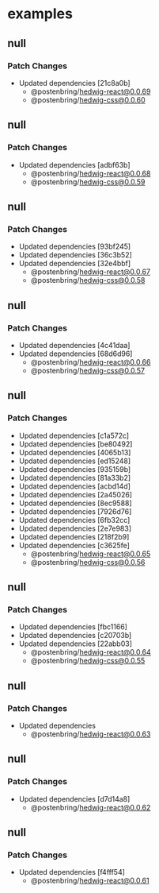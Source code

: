 # examples

## null

### Patch Changes

- Updated dependencies [21c8a0b]
  - @postenbring/hedwig-react@0.0.69
  - @postenbring/hedwig-css@0.0.60

## null

### Patch Changes

- Updated dependencies [adbf63b]
  - @postenbring/hedwig-react@0.0.68
  - @postenbring/hedwig-css@0.0.59

## null

### Patch Changes

- Updated dependencies [93bf245]
- Updated dependencies [36c3b52]
- Updated dependencies [32e4bbf]
  - @postenbring/hedwig-react@0.0.67
  - @postenbring/hedwig-css@0.0.58

## null

### Patch Changes

- Updated dependencies [4c41daa]
- Updated dependencies [68d6d96]
  - @postenbring/hedwig-react@0.0.66
  - @postenbring/hedwig-css@0.0.57

## null

### Patch Changes

- Updated dependencies [c1a572c]
- Updated dependencies [be80492]
- Updated dependencies [4065b13]
- Updated dependencies [ed15248]
- Updated dependencies [935159b]
- Updated dependencies [81a33b2]
- Updated dependencies [acbd14d]
- Updated dependencies [2a45026]
- Updated dependencies [8ec9588]
- Updated dependencies [7926d76]
- Updated dependencies [6fb32cc]
- Updated dependencies [2e7e983]
- Updated dependencies [218f2b9]
- Updated dependencies [c3625fe]
  - @postenbring/hedwig-react@0.0.65
  - @postenbring/hedwig-css@0.0.56

## null

### Patch Changes

- Updated dependencies [fbc1166]
- Updated dependencies [c20703b]
- Updated dependencies [22abb03]
  - @postenbring/hedwig-react@0.0.64
  - @postenbring/hedwig-css@0.0.55

## null

### Patch Changes

- Updated dependencies
  - @postenbring/hedwig-react@0.0.63

## null

### Patch Changes

- Updated dependencies [d7d14a8]
  - @postenbring/hedwig-react@0.0.62

## null

### Patch Changes

- Updated dependencies [f4fff54]
  - @postenbring/hedwig-react@0.0.61
